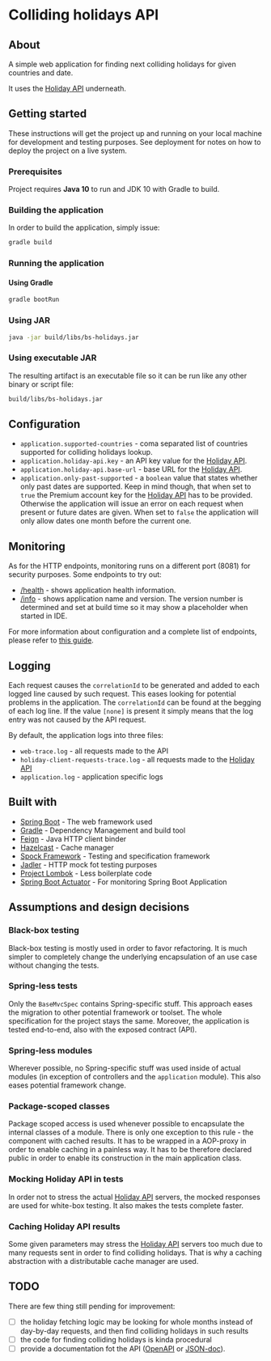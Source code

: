 # Colliding holidays API

## About
A simple web application for finding next colliding holidays for given countries and date.

It uses the [Holiday API](https://holidayapi.com/) underneath.

## Getting started
These instructions will get the project up and running on your local machine for development and testing purposes. See deployment for notes on how to deploy the project on a live system. 

### Prerequisites
Project requires **Java 10** to run and JDK 10 with Gradle to build.

### Building the application
In order to build the application, simply issue:
```bash
gradle build
```

### Running the application
#### Using Gradle
```bash
gradle bootRun
```
### Using JAR
```bash
java -jar build/libs/bs-holidays.jar
```
### Using executable JAR
The resulting artifact is an executable file so it can be run like any other binary or script file:
```bash
build/libs/bs-holidays.jar
```

## Configuration
* `application.supported-countries` - coma separated list of countries supported for colliding holidays lookup.
* `application.holiday-api.key` - an API key value for the [Holiday API](https://holidayapi.com/).
* `application.holiday-api.base-url` - base URL for the [Holiday API](https://holidayapi.com/).
* `application.only-past-supported` - a `boolean` value that states whether only past dates are supported. Keep in mind though, that when set to `true` the Premium account key for the [Holiday API](https://holidayapi.com/) has to be provided. Otherwise the application will issue an error on each request when present or future dates are given. When set to `false` the application will only allow dates one month before the current one. 

## Monitoring
As for the HTTP endpoints, monitoring runs on a different port (8081) for security purposes.
Some endpoints to try out:
* [/health](http://localhost:8081/health) - shows application health information.
* [/info](http://localhost:8081/info) - shows application name and version. The version number is determined and set at build time so it may show a placeholder when started in IDE.

For more information about configuration and a complete list of endpoints, please refer to [this guide](https://docs.spring.io/spring-boot/docs/current/reference/htmlsingle/#production-ready-endpoints).

## Logging
Each request causes the `correlationId` to be generated and added to each logged line caused by such request. This eases looking for potential problems in the application. The `correlationId` can be found at the begging of each log line. If the value `[none]` is present it simply means that the log entry was not caused by the API request.

By default, the application logs into three files:
* `web-trace.log` - all requests made to the API
* `holiday-client-requests-trace.log` - all requests made to the [Holiday API](https://holidayapi.com/)
* `application.log` - application specific logs 

## Built with
* [Spring Boot](https://spring.io/projects/spring-boot) - The web framework used
* [Gradle](https://gradle.org/) - Dependency Management and build tool
* [Feign](https://github.com/OpenFeign/feign) - Java HTTP client binder
* [Hazelcast](https://hazelcast.com/) - Cache manager
* [Spock Framework](http://spockframework.org/) - Testing and specification framework
* [Jadler](https://github.com/jadler-mocking/jadler) - HTTP mock fot testing purposes
* [Project Lombok](https://projectlombok.org/) - Less boilerplate code
* [Spring Boot Actuator](https://github.com/spring-projects/spring-boot/tree/master/spring-boot-project/spring-boot-actuator) - For monitoring Spring Boot Application

## Assumptions and design decisions
### Black-box testing
Black-box testing is mostly used in order to favor refactoring. It is much simpler to completely change the underlying encapsulation of an use case without changing the tests.
### Spring-less tests
Only the `BaseMvcSpec` contains Spring-specific stuff. This approach eases the migration to other potential framework or toolset. The whole specification for the project stays the same. Moreover, the application is tested end-to-end, also with the exposed contract (API).
### Spring-less modules
Wherever possible, no Spring-specific stuff was used inside of actual modules (in exception of controllers and the `application` module). This also eases potential framework change.
### Package-scoped classes
Package scoped access is used whenever possible to encapsulate the internal classes of a module. There is only one exception to this rule - the component with cached results. It has to be wrapped in a AOP-proxy in order to enable caching in a painless way. It has to be therefore declared public in order to enable its construction in the main application class.
### Mocking Holiday API in tests
In order not to stress the actual [Holiday API](https://holidayapi.com/) servers, the mocked responses are used for white-box testing. It also makes the tests complete faster.
### Caching Holiday API results
Some given parameters may stress the [Holiday API](https://holidayapi.com/) servers too much due to many requests sent in order to find colliding holidays. That is why a caching abstraction with a distributable cache manager are used. 

## TODO
There are few thing still pending for improvement:
- [ ] the holiday fetching logic may be looking for whole months instead of day-by-day requests, and then find colliding holidays in such results
- [ ] the code for finding colliding holidays is kinda procedural
- [ ] provide a documentation fot the API ([OpenAPI](https://swagger.io/docs/specification/about/) or [JSON-doc](http://jsondoc.org/)).
